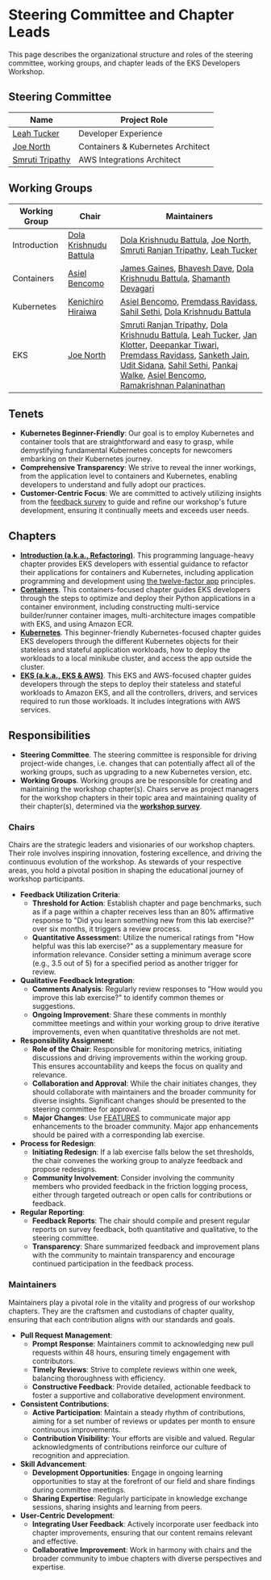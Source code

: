 # Steering Committee and Chapter Leads
This page describes the organizational structure and roles of the steering committee, working groups, and chapter leads of the EKS Developers Workshop.

## Steering Committee

|Name	|Project Role	|
|---	|---	|
|[Leah Tucker](https://github.com/tucktuck9)	|Developer Experience	|
|[Joe North](https://github.com/JoeNorth)	|Containers & Kubernetes Architect	|
|[Smruti Tripathy](https://github.com/smrutiranjantripathy)	|AWS Integrations Architect	|

## Working Groups

|Working Group	|Chair	|Maintainers	|
|---	|---	|---	|
|Introduction	|[Dola Krishnudu Battula](https://github.com/kakarotbyte)	|[Dola Krishnudu Battula](https://github.com/kakarotbyte), [Joe North](https://github.com/JoeNorth), [Smruti Ranjan Tripathy](https://github.com/smrutiranjantripathy), [Leah Tucker](https://github.com/tucktuck9)	|
|Containers	|[Asiel Bencomo](https://github.com/abencomoc)	|[James Gaines](https://github.com/jrgwv), [Bhavesh Dave](https://github.com/infinitedreams9586), [Dola Krishnudu Battula](https://github.com/kakarotbyte), [Shamanth Devagari](https://github.com/dshamanthreddy)	|
|Kubernetes	|[Kenichiro Hiraiwa](https://github.com/hiraken-w)	|[Asiel Bencomo](https://github.com/abencomoc), [Premdass Ravidass](https://github.com/premdass), [Sahil Sethi](https://github.com/21sahilsethi), [Dola Krishnudu Battula](https://github.com/kakarotbyte)	|
|EKS	|[Joe North](https://github.com/JoeNorth)	|[Smruti Ranjan Tripathy](https://github.com/smrutiranjantripathy), [Dola Krishnudu Battula](https://github.com/kakarotbyte), [Leah Tucker](https://github.com/tucktuck9), [Jan Klotter](https://github.com/awsjkl), [Deepankar Tiwari](https://github.com/deeptiwa), [Premdass Ravidass](https://github.com/premdass), [Sanketh Jain](https://github.com/jsanketh), [Udit Sidana](https://github.com/uditac25), [Sahil Sethi](https://github.com/21sahilsethi), [Pankaj Walke](https://github.com/punkwalker), [Asiel Bencomo](https://github.com/abencomoc), [Ramakrishnan Palaninathan](https://github.com/ramkifx6)	|

## Tenets
* **Kubernetes Beginner-Friendly**: Our goal is to employ Kubernetes and container tools that are straightforward and easy to grasp, while demystifying fundamental Kubernetes concepts for newcomers embarking on their Kubernetes journey.
* **Comprehensive Transparency**: We strive to reveal the inner workings, from the application level to containers and Kubernetes, enabling developers to understand and fully adopt our practices.
* **Customer-Centric Focus**: We are committed to actively utilizing insights from the [feedback survey](https://pulse.aws/survey/IQNXSTCC) to guide and refine our workshop's future development, ensuring it continually meets and exceeds user needs.

## Chapters

* [**Introduction (a.k.a., Refactoring)**](https://github.com/aws-samples/eks-workshop-developers/tree/main/website/docs/introduction). This programming language-heavy chapter provides EKS developers with essential guidance to refactor their applications for containers and Kubernetes, including application programming and development using [the twelve-factor app](https://12factor.net/) principles.
* [**Containers**](https://github.com/aws-samples/eks-workshop-developers/tree/main/website/docs/containers). This containers-focused chapter guides EKS developers through the steps to optimize and deploy their Python applications in a container environment, including constructing multi-service builder/runner container images, multi-architecture images compatible with EKS, and using Amazon ECR. 
* [**Kubernetes**](https://github.com/aws-samples/eks-workshop-developers/tree/main/website/docs/kubernetes). This beginner-friendly Kubernetes-focused chapter guides EKS developers through the different Kubernetes objects for their stateless and stateful application workloads, how to deploy the workloads to a local minikube cluster, and access the app outside the cluster. 
* [**EKS (a.k.a., EKS & AWS)**](https://github.com/aws-samples/eks-workshop-developers/tree/main/website/docs/eks). This EKS and AWS-focused chapter guides developers through the steps to deploy their stateless and stateful workloads to Amazon EKS, and all the controllers, drivers, and services required to run those workloads. It includes integrations with AWS services.

## Responsibilities

* **Steering Committee**. The steering committee is responsible for driving project-wide changes, i.e. changes that can potentially affect all of the working groups, such as upgrading to a new Kubernetes version, etc.
* **Working Groups**. Working groups are be responsible for creating and maintaining the workshop chapter(s). Chairs serve as project managers for the workshop chapters in their topic area and maintaining quality of their chapter(s), determined via the **[workshop survey](https://pulse.aws/survey/IQNXSTCC)**. 

### Chairs

Chairs are the strategic leaders and visionaries of our workshop chapters. Their role involves inspiring innovation, fostering excellence, and driving the continuous evolution of the workshop. As stewards of your respective areas, you hold a pivotal position in shaping the educational journey of workshop participants.

* **Feedback Utilization Criteria**:
    * **Threshold for Action**: Establish chapter and page benchmarks, such as if a page within a chapter receives less than an 80% affirmative response to "Did you learn something new from this lab exercise?" over six months, it triggers a review process.
    * **Quantitative Assessmen**t: Utilize the numerical ratings from "How helpful was this lab exercise?" as a supplementary measure for information relevance. Consider setting a minimum average score (e.g., 3.5 out of 5) for a specified period as another trigger for review.
* **Qualitative Feedback Integration**:
    * **Comments Analysis**: Regularly review responses to "How would you improve this lab exercise?" to identify common themes or suggestions.
    * **Ongoing Improvement**: Share these comments in monthly committee meetings and within your working group to drive iterative improvements, even when quantitative thresholds are not met.
* **Responsibility Assignment**:
    * **Role of the Chair**: Responsible for monitoring metrics, initiating discussions and driving improvements within the working group. This ensures accountability and keeps the focus on quality and relevance.
    * **Collaboration and Approval**: While the chair initiates changes, they should collaborate with maintainers and the broader community for diverse insights. Significant changes should be presented to the steering committee for approval.
    * **Major Changes**: Use [FEATURES](https://github.com/aws-samples/python-fastapi-demo-docker/blob/main/FEATURES.md) to communicate major app enhancements to the broader community. Major app enhancements should be paired with a corresponding lab exercise.
* **Process for Redesign**:
    * **Initiating Redesign**: If a lab exercise falls below the set thresholds, the chair convenes the working group to analyze feedback and propose redesigns.
    * **Community Involvement**: Consider involving the community members who provided feedback in the friction logging process, either through targeted outreach or open calls for contributions or feedback.
* **Regular Reporting**:
    * **Feedback Reports**: The chair should compile and present regular reports on survey feedback, both quantitative and qualitative, to the steering committee.
    * **Transparency**: Share summarized feedback and improvement plans with the community to maintain transparency and encourage continued participation in the feedback process.

### Maintainers

Maintainers play a pivotal role in the vitality and progress of our workshop chapters. They are the craftsmen and custodians of chapter quality, ensuring that each contribution aligns with our standards and goals.

* **Pull Request Management**:
    * **Prompt Response**: Maintainers commit to acknowledging new pull requests within 48 hours, ensuring timely engagement with contributors.
    * **Timely Reviews**: Strive to complete reviews within one week, balancing thoroughness with efficiency.
    * **Constructive Feedback**: Provide detailed, actionable feedback to foster a supportive and collaborative development environment.
* **Consistent Contributions**:
    * **Active Participation**: Maintain a steady rhythm of contributions, aiming for a set number of reviews or updates per month to ensure continuous improvements.
    * **Contribution Visibility**: Your efforts are visible and valued. Regular acknowledgments of contributions reinforce our culture of recognition and appreciation.
* **Skill Advancement**:
    * **Development Opportunities**: Engage in ongoing learning opportunities to stay at the forefront of our field and share findings during committee meetings.
    * **Sharing Expertise**: Regularly participate in knowledge exchange sessions, sharing insights and learning from peers.
* **User-Centric Development**:
    * **Integrating User Feedback**: Actively incorporate user feedback into chapter improvements, ensuring that our content remains relevant and effective.
    * **Collaborative Improvement**: Work in harmony with chairs and the broader community to imbue chapters with diverse perspectives and expertise.
